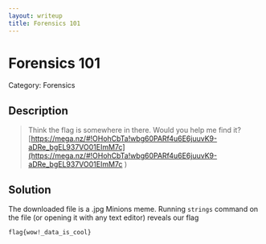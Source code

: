 ```yaml
---
layout: writeup
title: Forensics 101
---
```

# Forensics 101
Category: Forensics

## Description

> Think the flag is somewhere in there. Would you help me find it? [https://mega.nz/#!OHohCbTa!wbg60PARf4u6E6juuvK9-aDRe_bgEL937VO01EImM7c](https://mega.nz/#!OHohCbTa!wbg60PARf4u6E6juuvK9-aDRe_bgEL937VO01EImM7c )

## Solution

The downloaded file is a .jpg Minions meme. Running `strings` command on the file (or opening it with any text editor) reveals our flag
```
flag{wow!_data_is_cool}
```